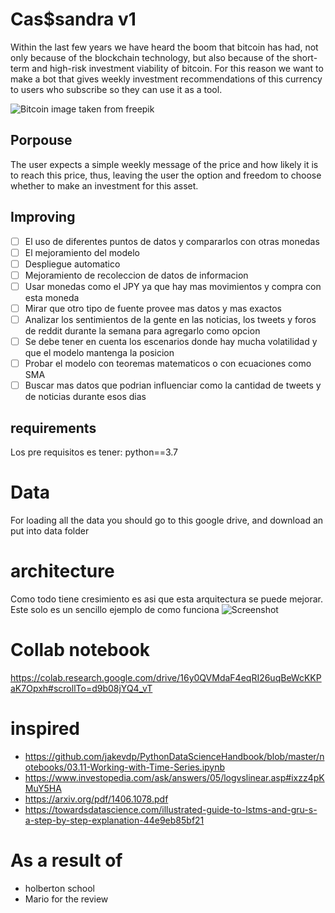 # Cas$sandra v1

Within the last few years we have heard the boom that bitcoin has had, not only because of the blockchain technology, but also because of the short-term and high-risk investment viability of bitcoin. For this reason we want to make a bot that gives weekly investment recommendations of this currency to users who subscribe so they can use it as a tool.

![Bitcoin image taken from freepik](https://img.freepik.com/foto-gratis/bitcoin-dolar_93675-129787.jpg?t=st=1651266341~exp=1651266941~hmac=b770c4d15d9ee0221b01198d853347e459efd467d85f4606e600b81f73210ed5&w=2000)

## Porpouse

The user expects a simple weekly message of the price and how likely it is to reach this price, thus, leaving the user the option and freedom to choose whether to make an investment for this asset.

## Improving

- [ ] El uso de diferentes puntos de datos y compararlos con otras monedas
- [ ] El mejoramiento del modelo
- [ ] Despliegue automatico
- [ ] Mejoramiento de recoleccion de datos de informacion
- [ ] Usar monedas como el JPY ya que hay mas movimientos y compra con esta moneda
- [ ] Mirar que otro tipo de fuente provee mas datos y mas exactos
- [ ] Analizar los sentimientos de la gente en las noticias, los tweets y foros de reddit durante la semana para agregarlo como opcion
- [ ] Se debe tener en cuenta los escenarios donde hay mucha volatilidad y que el modelo mantenga la posicion
- [ ] Probar el modelo con teoremas matematicos o con ecuaciones como SMA
- [ ] Buscar mas datos que podrian influenciar como la cantidad de tweets y de noticias durante esos dias

## requirements

Los pre requisitos es tener: python==3.7


# Data

For loading all the data you should go to this google drive, and download an put into data folder

# architecture

Como todo tiene cresimiento es asi que esta arquitectura se puede mejorar. Este solo es un sencillo ejemplo de como funciona
![Screenshot](path.png)

# Collab notebook

https://colab.research.google.com/drive/16y0QVMdaF4eqRI26uqBeWcKKPaK7Opxh#scrollTo=d9b08jYQ4_vT

# inspired

- https://github.com/jakevdp/PythonDataScienceHandbook/blob/master/notebooks/03.11-Working-with-Time-Series.ipynb
- https://www.investopedia.com/ask/answers/05/logvslinear.asp#ixzz4pKMuY5HA
- https://arxiv.org/pdf/1406.1078.pdf
- https://towardsdatascience.com/illustrated-guide-to-lstms-and-gru-s-a-step-by-step-explanation-44e9eb85bf21

# As a result of

- holberton school
- Mario for the review
